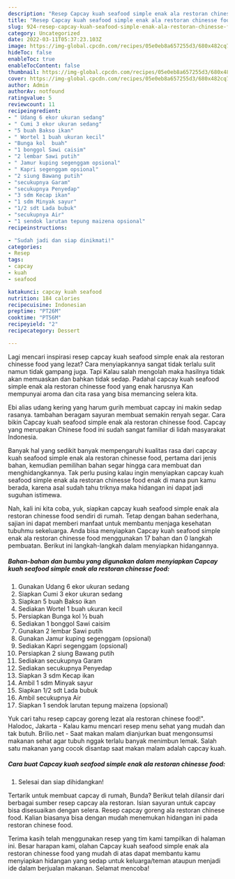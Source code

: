 ```yaml
---
description: "Resep Capcay kuah seafood simple enak ala restoran chinesse food Buat Buka Puasa"
title: "Resep Capcay kuah seafood simple enak ala restoran chinesse food Buat Buka Puasa"
slug: 924-resep-capcay-kuah-seafood-simple-enak-ala-restoran-chinesse-food-buat-buka-puasa
category: Uncategorized
date: 2022-03-11T05:37:23.103Z
image: https://img-global.cpcdn.com/recipes/05e0eb8a657255d3/680x482cq70/capcay-kuah-seafood-simple-enak-ala-restoran-chinesse-food-foto-resep-utama.jpg
hideToc: false
enableToc: true
enableTocContent: false
thumbnail: https://img-global.cpcdn.com/recipes/05e0eb8a657255d3/680x482cq70/capcay-kuah-seafood-simple-enak-ala-restoran-chinesse-food-foto-resep-utama.jpg
cover: https://img-global.cpcdn.com/recipes/05e0eb8a657255d3/680x482cq70/capcay-kuah-seafood-simple-enak-ala-restoran-chinesse-food-foto-resep-utama.jpg
author: Admin
authorAv: notfound
ratingvalue: 5
reviewcount: 11
recipeingredient:
- " Udang 6 ekor ukuran sedang"
- " Cumi 3 ekor ukuran sedang"
- "5 buah Bakso ikan"
- " Wortel 1 buah ukuran kecil"
- "Bunga kol  buah"
- "1 bonggol Sawi caisim"
- "2 lembar Sawi putih"
- " Jamur kuping segenggam opsional"
- " Kapri segenggam opsional"
- "2 siung Bawang putih"
- "secukupnya Garam"
- "secukupnya Penyedap"
- "3 sdm Kecap ikan"
- "1 sdm Minyak sayur"
- "1/2 sdt Lada bubuk"
- "secukupnya Air"
- "1 sendok larutan tepung maizena opsional"
recipeinstructions:

- "Sudah jadi dan siap dinikmati!"
categories:
- Resep
tags:
- capcay
- kuah
- seafood

katakunci: capcay kuah seafood 
nutrition: 184 calories
recipecuisine: Indonesian
preptime: "PT26M"
cooktime: "PT56M"
recipeyield: "2"
recipecategory: Dessert

---
```



Lagi mencari inspirasi resep capcay kuah seafood simple enak ala restoran chinesse food yang lezat? Cara menyiapkannya sangat tidak terlalu sulit namun tidak gampang juga. Tapi Kalau salah mengolah maka hasilnya tidak akan memuaskan dan bahkan tidak sedap. Padahal capcay kuah seafood simple enak ala restoran chinesse food yang enak harusnya Kan mempunyai aroma dan cita rasa yang bisa memancing selera kita.


Ebi alias udang kering yang harum gurih membuat capcay ini makin sedap rasanya. tambahan beragam sayuran membuat semakin renyah segar. Cara bikin Capcay kuah seafood simple enak ala restoran chinesse food. Capcay yang merupakan Chinese food ini sudah sangat familiar di lidah masyarakat Indonesia.

Banyak hal yang sedikit banyak mempengaruhi kualitas rasa dari capcay kuah seafood simple enak ala restoran chinesse food, pertama dari jenis bahan, kemudian pemilihan bahan segar hingga cara membuat dan menghidangkannya. Tak perlu pusing kalau ingin menyiapkan capcay kuah seafood simple enak ala restoran chinesse food enak di mana pun kamu berada, karena asal sudah tahu triknya maka hidangan ini dapat jadi suguhan istimewa.


Nah, kali ini kita coba, yuk, siapkan capcay kuah seafood simple enak ala restoran chinesse food sendiri di rumah. Tetap dengan bahan sederhana, sajian ini dapat memberi manfaat untuk membantu menjaga kesehatan tubuhmu sekeluarga. Anda bisa menyiapkan Capcay kuah seafood simple enak ala restoran chinesse food menggunakan 17 bahan dan 0 langkah pembuatan. Berikut ini langkah-langkah dalam menyiapkan hidangannya.

<!--inarticleads1-->

##### Bahan-bahan dan bumbu yang digunakan dalam menyiapkan Capcay kuah seafood simple enak ala restoran chinesse food:

1. Gunakan  Udang 6 ekor ukuran sedang
1. Siapkan  Cumi 3 ekor ukuran sedang
1. Siapkan 5 buah Bakso ikan
1. Sediakan  Wortel 1 buah ukuran kecil
1. Persiapkan Bunga kol ½ buah
1. Sediakan 1 bonggol Sawi caisim
1. Gunakan 2 lembar Sawi putih
1. Gunakan  Jamur kuping segenggam (opsional)
1. Sediakan  Kapri segenggam (opsional)
1. Persiapkan 2 siung Bawang putih
1. Sediakan secukupnya Garam
1. Sediakan secukupnya Penyedap
1. Siapkan 3 sdm Kecap ikan
1. Ambil 1 sdm Minyak sayur
1. Siapkan 1/2 sdt Lada bubuk
1. Ambil secukupnya Air
1. Siapkan 1 sendok larutan tepung maizena (opsional)


Yuk cari tahu resep capcay goreng lezat ala restoran chinese food!&#34;. Halodoc, Jakarta - Kalau kamu mencari resep menu sehat yang mudah dan tak butuh. Brilio.net - Saat makan malam dianjurkan buat mengonsumsi makanan sehat agar tubuh nggak terlalu banyak menimbun lemak. Salah satu makanan yang cocok disantap saat makan malam adalah capcay kuah. 

<!--inarticleads2-->

##### Cara buat Capcay kuah seafood simple enak ala restoran chinesse food:


1. Selesai dan siap dihidangkan!

Tertarik untuk membuat capcay di rumah, Bunda? Berikut telah dilansir dari berbagai sumber resep capcay ala restoran. Isian sayuran untuk capcay bisa disesuaikan dengan selera. Resep capcay goreng ala restoran chinese food. Kalian biasanya bisa dengan mudah menemukan hidangan ini pada restoran chinese food. 

Terima kasih telah menggunakan resep yang tim kami tampilkan di halaman ini. Besar harapan kami, olahan Capcay kuah seafood simple enak ala restoran chinesse food yang mudah di atas dapat membantu kamu menyiapkan hidangan yang sedap untuk keluarga/teman ataupun menjadi ide dalam berjualan makanan. Selamat mencoba!
